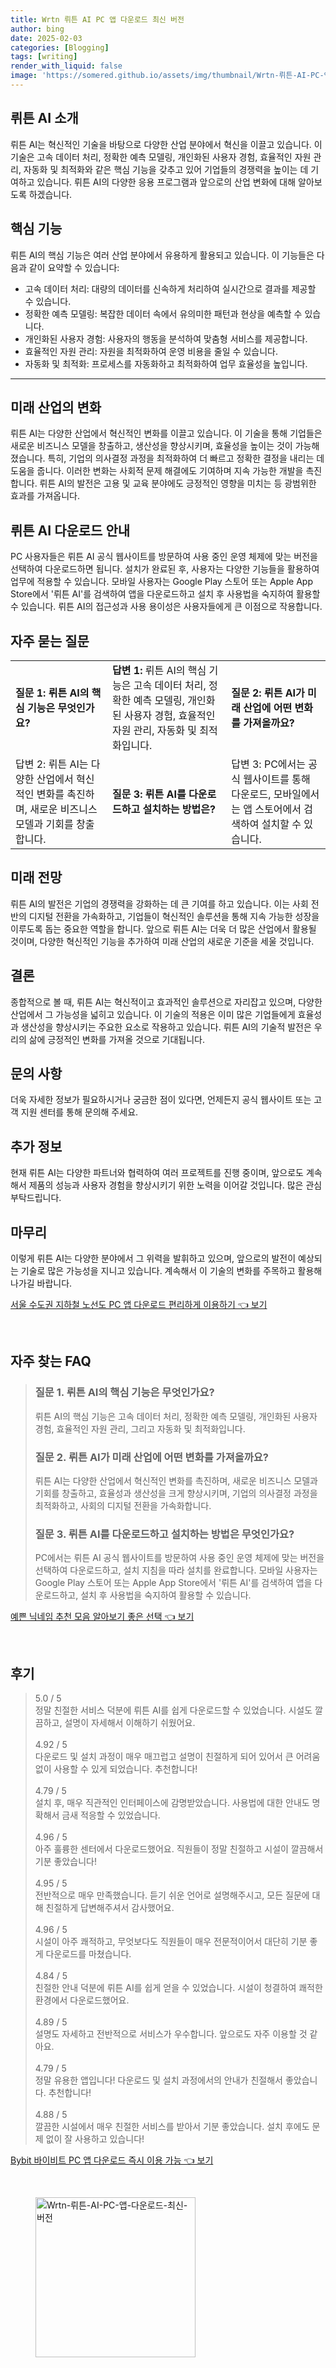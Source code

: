 ```yaml
---
title: Wrtn 뤼튼 AI PC 앱 다운로드 최신 버전
author: bing
date: 2025-02-03
categories: [Blogging]
tags: [writing]
render_with_liquid: false
image: 'https://somered.github.io/assets/img/thumbnail/Wrtn-뤼튼-AI-PC-앱-다운로드-최신-버전.webp'
---
```



<h2 id='AI_소개'>뤼튼 AI 소개</h2>

<p>뤼튼 AI는 혁신적인 기술을 바탕으로 다양한 산업 분야에서 혁신을 이끌고 있습니다. 이 기술은 고속 데이터 처리, 정확한 예측 모델링, 개인화된 사용자 경험, 효율적인 자원 관리, 자동화 및 최적화와 같은 핵심 기능을 갖추고 있어 기업들의 경쟁력을 높이는 데 기여하고 있습니다. 뤼튼 AI의 다양한 응용 프로그램과 앞으로의 산업 변화에 대해 알아보도록 하겠습니다.</p>

<h2 id='핵심_기능'>핵심 기능</h2>

<p>뤼튼 AI의 핵심 기능은 여러 산업 분야에서 유용하게 활용되고 있습니다. 이 기능들은 다음과 같이 요약할 수 있습니다:</p>

<ul>
    <li>고속 데이터 처리: 대량의 데이터를 신속하게 처리하여 실시간으로 결과를 제공할 수 있습니다.</li>
    <li>정확한 예측 모델링: 복잡한 데이터 속에서 유의미한 패턴과 현상을 예측할 수 있습니다.</li>
    <li>개인화된 사용자 경험: 사용자의 행동을 분석하여 맞춤형 서비스를 제공합니다.</li>
    <li>효율적인 자원 관리: 자원을 최적화하여 운영 비용을 줄일 수 있습니다.</li>
    <li>자동화 및 최적화: 프로세스를 자동화하고 최적화하여 업무 효율성을 높입니다.</li>
</ul>

<hr />

<h2 id='미래_산업_변화'>미래 산업의 변화</h2>

<p>뤼튼 AI는 다양한 산업에서 혁신적인 변화를 이끌고 있습니다. 이 기술을 통해 기업들은 새로운 비즈니스 모델을 창출하고, 생산성을 향상시키며, 효율성을 높이는 것이 가능해졌습니다. 특히, 기업의 의사결정 과정을 최적화하여 더 빠르고 정확한 결정을 내리는 데 도움을 줍니다. 이러한 변화는 사회적 문제 해결에도 기여하며 지속 가능한 개발을 촉진합니다. 뤼튼 AI의 발전은 고용 및 교육 분야에도 긍정적인 영향을 미치는 등 광범위한 효과를 가져옵니다.</p>

<h2 id='다운로드_안내'>뤼튼 AI 다운로드 안내</h2>

<p>PC 사용자들은 뤼튼 AI 공식 웹사이트를 방문하여 사용 중인 운영 체제에 맞는 버전을 선택하여 다운로드하면 됩니다. 설치가 완료된 후, 사용자는 다양한 기능들을 활용하여 업무에 적용할 수 있습니다. 모바일 사용자는 Google Play 스토어 또는 Apple App Store에서 '뤼튼 AI'를 검색하여 앱을 다운로드하고 설치 후 사용법을 숙지하여 활용할 수 있습니다. 뤼튼 AI의 접근성과 사용 용이성은 사용자들에게 큰 이점으로 작용합니다.</p>

<h2 id='자주_묻는_질문'>자주 묻는 질문</h2>

<table>
    <tr>
        <td><b>질문 1: 뤼튼 AI의 핵심 기능은 무엇인가요?</b></td>
        <td><b>답변 1:</b> 뤼튼 AI의 핵심 기능은 고속 데이터 처리, 정확한 예측 모델링, 개인화된 사용자 경험, 효율적인 자원 관리, 자동화 및 최적화입니다.</td>
        <td><b>질문 2: 뤼튼 AI가 미래 산업에 어떤 변화를 가져올까요?</b></td>
    </tr>
    <tr>
        <td>답변 2: 뤼튼 AI는 다양한 산업에서 혁신적인 변화를 촉진하며, 새로운 비즈니스 모델과 기회를 창출합니다.</td>
        <td><b>질문 3: 뤼튼 AI를 다운로드하고 설치하는 방법은?</b></td>
        <td>답변 3: PC에서는 공식 웹사이트를 통해 다운로드, 모바일에서는 앱 스토어에서 검색하여 설치할 수 있습니다.</td>
    </tr>
</table>

<h2 id='미래_전망'>미래 전망</h2>

<p>뤼튼 AI의 발전은 기업의 경쟁력을 강화하는 데 큰 기여를 하고 있습니다. 이는 사회 전반의 디지털 전환을 가속화하고, 기업들이 혁신적인 솔루션을 통해 지속 가능한 성장을 이루도록 돕는 중요한 역할을 합니다. 앞으로 뤼튼 AI는 더욱 더 많은 산업에서 활용될 것이며, 다양한 혁신적인 기능을 추가하여 미래 산업의 새로운 기준을 세울 것입니다.</p>

<h2 id='결론'>결론</h2>

<p>종합적으로 볼 때, 뤼튼 AI는 혁신적이고 효과적인 솔루션으로 자리잡고 있으며, 다양한 산업에서 그 가능성을 넓히고 있습니다. 이 기술의 적용은 이미 많은 기업들에게 효율성과 생산성을 향상시키는 주요한 요소로 작용하고 있습니다. 뤼튼 AI의 기술적 발전은 우리의 삶에 긍정적인 변화를 가져올 것으로 기대됩니다.</p>

<h2 id='문의_사항'>문의 사항</h2>

<p>더욱 자세한 정보가 필요하시거나 궁금한 점이 있다면, 언제든지 공식 웹사이트 또는 고객 지원 센터를 통해 문의해 주세요.</p>

<h2 id='추가_정보'>추가 정보</h2>

<p>현재 뤼튼 AI는 다양한 파트너와 협력하여 여러 프로젝트를 진행 중이며, 앞으로도 계속해서 제품의 성능과 사용자 경험을 향상시키기 위한 노력을 이어갈 것입니다. 많은 관심 부탁드립니다.</p>

<h2 id='마무리'>마무리</h2>

<p>이렇게 뤼튼 AI는 다양한 분야에서 그 위력을 발휘하고 있으며, 앞으로의 발전이 예상되는 기술로 많은 가능성을 지니고 있습니다. 계속해서 이 기술의 변화를 주목하고 활용해 나가길 바랍니다.</p>


<p><a class="click-button" title="서울 수도권 지하철 노선도 PC 앱 다운로드 편리하게 이용하기" href="https://somered.github.io/posts/%EC%84%9C%EC%9A%B8-%EC%88%98%EB%8F%84%EA%B6%8C-%EC%A7%80%ED%95%98%EC%B2%A0-%EB%85%B8%EC%84%A0%EB%8F%84-PC-%EC%95%B1-%EB%8B%A4%EC%9A%B4%EB%A1%9C%EB%93%9C-%ED%8E%B8%EB%A6%AC%ED%95%98%EA%B2%8C-%EC%9D%B4%EC%9A%A9%ED%95%98%EA%B8%B0/" rel="dofollow">서울 수도권 지하철 노선도 PC 앱 다운로드 편리하게 이용하기 👈 보기</a></p><br>
<h2 id='자주_찾는_FAQ'>자주 찾는 FAQ</h2>
<div itemscope="" itemtype="https://schema.org/FAQPage"> 
<blockquote> 
<div itemscope="" itemprop="mainEntity" itemtype="https://schema.org/Question"> 
<h3 itemprop="name">질문 1. 뤼튼 AI의 핵심 기능은 무엇인가요?</h3> 
<div itemscope="" itemprop="acceptedAnswer" itemtype="https://schema.org/Answer"> 
<span itemprop="text"> 
<p>뤼튼 AI의 핵심 기능은 고속 데이터 처리, 정확한 예측 모델링, 개인화된 사용자 경험, 효율적인 자원 관리, 그리고 자동화 및 최적화입니다.</p> 
</span> 
</div> 
</div> 
<div itemscope="" itemprop="mainEntity" itemtype="https://schema.org/Question"> 
<h3 itemprop="name">질문 2. 뤼튼 AI가 미래 산업에 어떤 변화를 가져올까요?</h3> 
<div itemscope="" itemprop="acceptedAnswer" itemtype="https://schema.org/Answer"> 
<span itemprop="text"> 
<p>뤼튼 AI는 다양한 산업에서 혁신적인 변화를 촉진하며, 새로운 비즈니스 모델과 기회를 창출하고, 효율성과 생산성을 크게 향상시키며, 기업의 의사결정 과정을 최적화하고, 사회의 디지털 전환을 가속화합니다.</p> 
</span> 
</div> 
</div> 
<div itemscope="" itemprop="mainEntity" itemtype="https://schema.org/Question"> 
<h3 itemprop="name">질문 3. 뤼튼 AI를 다운로드하고 설치하는 방법은 무엇인가요?</h3> 
<div itemscope="" itemprop="acceptedAnswer" itemtype="https://schema.org/Answer"> 
<span itemprop="text"> 
<p>PC에서는 뤼튼 AI 공식 웹사이트를 방문하여 사용 중인 운영 체제에 맞는 버전을 선택하여 다운로드하고, 설치 지침을 따라 설치를 완료합니다. 모바일 사용자는 Google Play 스토어 또는 Apple App Store에서 '뤼튼 AI'를 검색하여 앱을 다운로드하고, 설치 후 사용법을 숙지하여 활용할 수 있습니다.</p> 
</span> 
</div> 
</div> 
</blockquote> 
</div>
<p><a class="click-button" title="예쁜 닉네임 추천 모음 알아보기 좋은 선택" href="https://somered.github.io/posts/%EC%98%88%EC%81%9C-%EB%8B%89%EB%84%A4%EC%9E%84-%EC%B6%94%EC%B2%9C-%EB%AA%A8%EC%9D%8C-%EC%95%8C%EC%95%84%EB%B3%B4%EA%B8%B0-%EC%A2%8B%EC%9D%80-%EC%84%A0%ED%83%9D/" rel="dofollow">예쁜 닉네임 추천 모음 알아보기 좋은 선택 👈 보기</a></p><br>
<h2 id='후기'>후기</h2>
<div itemscope itemtype="https://schema.org/Product">
  <blockquote>
  <div itemprop="review" itemscope itemtype="https://schema.org/Review">
      <div itemprop="reviewRating" itemscope itemtype="https://schema.org/Rating"> <span itemprop="ratingValue">5.0</span> / <span itemprop="bestRating">5</span> </div>
      <span itemprop="reviewBody">정말 친절한 서비스 덕분에 뤼튼 AI를 쉽게 다운로드할 수 있었습니다. 시설도 깔끔하고, 설명이 자세해서 이해하기 쉬웠어요.</span>
  </div>
  <br>
  <div itemprop="review" itemscope itemtype="https://schema.org/Review">
      <div itemprop="reviewRating" itemscope itemtype="https://schema.org/Rating"> <span itemprop="ratingValue">4.92</span> / <span itemprop="bestRating">5</span> </div>
      <span itemprop="reviewBody">다운로드 및 설치 과정이 매우 매끄럽고 설명이 친절하게 되어 있어서 큰 어려움 없이 사용할 수 있게 되었습니다. 추천합니다!</span>
  </div>
  <br>
  <div itemprop="review" itemscope itemtype="https://schema.org/Review">
      <div itemprop="reviewRating" itemscope itemtype="https://schema.org/Rating"> <span itemprop="ratingValue">4.79</span> / <span itemprop="bestRating">5</span> </div>
      <span itemprop="reviewBody">설치 후, 매우 직관적인 인터페이스에 감명받았습니다. 사용법에 대한 안내도 명확해서 금새 적응할 수 있었습니다.</span>
  </div>
  <br>
  <div itemprop="review" itemscope itemtype="https://schema.org/Review">
      <div itemprop="reviewRating" itemscope itemtype="https://schema.org/Rating"> <span itemprop="ratingValue">4.96</span> / <span itemprop="bestRating">5</span> </div>
      <span itemprop="reviewBody">아주 훌륭한 센터에서 다운로드했어요. 직원들이 정말 친절하고 시설이 깔끔해서 기분 좋았습니다!</span>
  </div>
  <br>
  <div itemprop="review" itemscope itemtype="https://schema.org/Review">
      <div itemprop="reviewRating" itemscope itemtype="https://schema.org/Rating"> <span itemprop="ratingValue">4.95</span> / <span itemprop="bestRating">5</span> </div>
      <span itemprop="reviewBody">전반적으로 매우 만족했습니다. 듣기 쉬운 언어로 설명해주시고, 모든 질문에 대해 친절하게 답변해주셔서 감사했어요.</span>
  </div>
  <br>
  <div itemprop="review" itemscope itemtype="https://schema.org/Review">
      <div itemprop="reviewRating" itemscope itemtype="https://schema.org/Rating"> <span itemprop="ratingValue">4.96</span> / <span itemprop="bestRating">5</span> </div>
      <span itemprop="reviewBody">시설이 아주 쾌적하고, 무엇보다도 직원들이 매우 전문적이어서 대단히 기분 좋게 다운로드를 마쳤습니다.</span>
  </div>
  <br>
  <div itemprop="review" itemscope itemtype="https://schema.org/Review">
      <div itemprop="reviewRating" itemscope itemtype="https://schema.org/Rating"> <span itemprop="ratingValue">4.84</span> / <span itemprop="bestRating">5</span> </div>
      <span itemprop="reviewBody">친절한 안내 덕분에 뤼튼 AI를 쉽게 얻을 수 있었습니다. 시설이 청결하여 쾌적한 환경에서 다운로드했어요.</span>
  </div>
  <br>
  <div itemprop="review" itemscope itemtype="https://schema.org/Review">
      <div itemprop="reviewRating" itemscope itemtype="https://schema.org/Rating"> <span itemprop="ratingValue">4.89</span> / <span itemprop="bestRating">5</span> </div>
      <span itemprop="reviewBody">설명도 자세하고 전반적으로 서비스가 우수합니다. 앞으로도 자주 이용할 것 같아요.</span>
  </div>
  <br>
  <div itemprop="review" itemscope itemtype="https://schema.org/Review">
      <div itemprop="reviewRating" itemscope itemtype="https://schema.org/Rating"> <span itemprop="ratingValue">4.79</span> / <span itemprop="bestRating">5</span> </div>
      <span itemprop="reviewBody">정말 유용한 앱입니다! 다운로드 및 설치 과정에서의 안내가 친절해서 좋았습니다. 추천합니다!</span>
  </div>
  <br>
  <div itemprop="review" itemscope itemtype="https://schema.org/Review">
      <div itemprop="reviewRating" itemscope itemtype="https://schema.org/Rating"> <span itemprop="ratingValue">4.88</span> / <span itemprop="bestRating">5</span> </div>
      <span itemprop="reviewBody">깔끔한 시설에서 매우 친절한 서비스를 받아서 기분 좋았습니다. 설치 후에도 문제 없이 잘 사용하고 있습니다!</span>
  </div>
  </blockquote>
</div>
<p><a class="click-button" title="Bybit 바이비트 PC 앱 다운로드 즉시 이용 가능" href="https://somered.github.io/posts/Bybit-%EB%B0%94%EC%9D%B4%EB%B9%84%ED%8A%B8-PC-%EC%95%B1-%EB%8B%A4%EC%9A%B4%EB%A1%9C%EB%93%9C-%EC%A6%89%EC%8B%9C-%EC%9D%B4%EC%9A%A9-%EA%B0%80%EB%8A%A5/" rel="dofollow">Bybit 바이비트 PC 앱 다운로드 즉시 이용 가능 👈 보기</a></p><br>
<figure class="image"><img src="https://somered.github.io/assets/img/thumbnail/Wrtn-뤼튼-AI-PC-앱-다운로드-최신-버전.webp" alt="Wrtn-뤼튼-AI-PC-앱-다운로드-최신-버전" width="256" height="256"></figure>